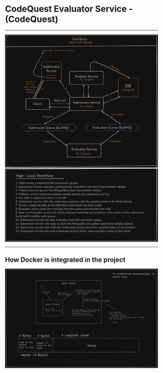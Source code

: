 # CodeQuest Evaluator Service - (CodeQuest)
--------------------------------------------
![CodeQuest-HLD](/diagrams/HighLevelDesign.JPG)
![CodeQuest-WorkFlow](/diagrams/WorkFlow.JPG)

--------------------------------------------
## How Docker is integrated in the project
![Docker-Helper](/diagrams/dockerHelper.ts.jpeg)